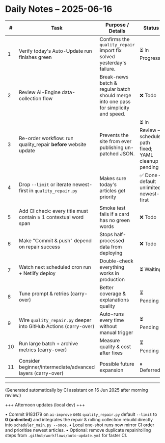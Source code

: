 # Daily Notes – 2025-06-16

| # | Task | Purpose / Details | Status |
|---|------|-------------------|--------|
| 1 | Verify today's Auto-Update run finishes green | Confirms the `quality_repair` import fix solved yesterday's failure. | ⏳ In Progress |
| 2 | Review AI-Engine data-collection flow | Break-news batch & regular batch should merge into one pass for simplicity and speed. | ❌ Todo |
| 3 | Re-order workflow: run quality_repair **before** website update | Prevents the site from ever publishing un-patched JSON. | ⏳ In Review – scheduler path fixed; YAML cleanup pending |
| 4 | Drop `--limit` or iterate newest-first in `quality_repair.py` | Makes sure today's articles get priority | ✅ Done – default unlimited, newest-first |
| 5 | Add CI check: every title must contain ≥ 1 contextual word span | Smoke test fails if a card has no green words | ❌ Todo |
| 6 | Make "Commit & push" depend on repair success | Stops half-processed data from deploying | ❌ Todo |
| 7 | Watch next scheduled cron run + Netlify deploy | Double-check everything works in production | ⏳ Waiting |
| 8 | Tune prompt & retries (carry-over) | Better coverage & explanations quality | ⏳ Pending |
| 9 | Wire `quality_repair.py` deeper into GitHub Actions (carry-over) | Auto-runs every time without manual trigger | ⏳ Pending |
|10 | Run large batch + archive metrics (carry-over) | Measure quality & cost after fixes | ⏳ Pending |
|11 | Consider beginner/intermediate/advanced layers (carry-over) | Possible future expansion | ⏸ Deferred |

---

(Generated automatically by CI assistant on 16 Jun 2025 after morning review.) 

+++ Afternoon updates (local dev) +++

• Commit 9183179 on `ai-improve` sets `quality_repair.py` default `--limit` to **0 (unlimited)** and integrates the repair & rolling collection rebuild directly into `scheduler_main.py --once`.
• Local one-shot runs now mirror CI order and prioritise newest articles.
• Optional: remove duplicate repair/rolling steps from `.github/workflows/auto-update.yml` for faster CI. 